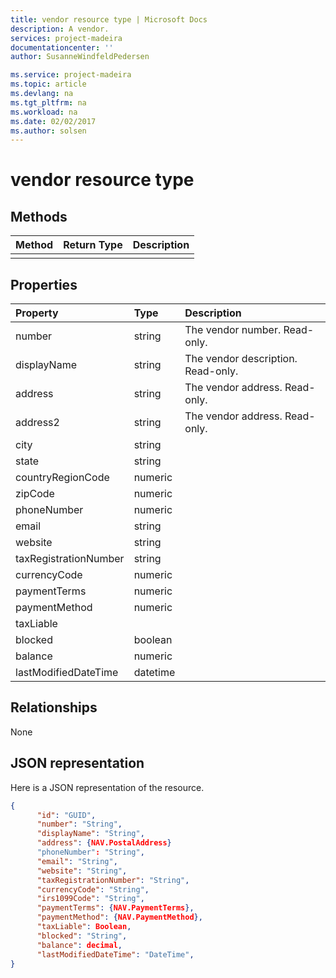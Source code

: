 ```yaml
---
title: vendor resource type | Microsoft Docs
description: A vendor.
services: project-madeira
documentationcenter: ''
author: SusanneWindfeldPedersen

ms.service: project-madeira
ms.topic: article
ms.devlang: na
ms.tgt_pltfrm: na
ms.workload: na
ms.date: 02/02/2017
ms.author: solsen
---
```


# vendor resource type

## Methods

| Method       | Return Type  |Description|
|:---------------|:--------|:----------|
||||

## Properties
| Property	   | Type	|Description|
|:---------------|:--------|:----------|
|number|string|The vendor number. Read-only.|
|displayName|string|The vendor description. Read-only.|
|address|string|The vendor address. Read-only.|
|address2|string|The vendor address. Read-only.|
|city|string||
|state|string||
|countryRegionCode|numeric||
|zipCode|numeric||
|phoneNumber|numeric||
|email|string||
|website|string||
|taxRegistrationNumber|string||
|currencyCode|numeric||
|paymentTerms|numeric||
|paymentMethod|numeric||
|taxLiable|||
|blocked|boolean||
|balance|numeric||
|lastModifiedDateTime|datetime||  


## Relationships
None

## JSON representation

Here is a JSON representation of the resource.


```json
{
      "id": "GUID",
      "number": "String",
      "displayName": "String",
      "address": {NAV.PostalAddress}
      "phoneNumber": "String",
      "email": "String",
      "website": "String",
      "taxRegistrationNumber": "String",
      "currencyCode": "String",
      "irs1099Code": "String",
      "paymentTerms": {NAV.PaymentTerms},
      "paymentMethod": {NAV.PaymentMethod},
      "taxLiable": Boolean,
      "blocked": "String",
      "balance": decimal,
      "lastModifiedDateTime": "DateTime",
}

```